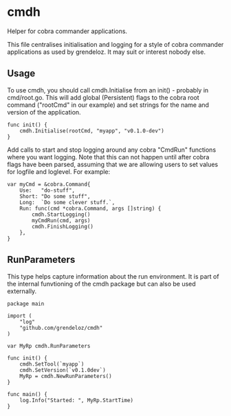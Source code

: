 # cmdh

Helper for cobra commander applications.

This file centralises initialisation and logging for a style of
cobra commander applications as used by grendeloz. It may suit or
interest nobody else.

## Usage

To use cmdh, you should call cmdh.Initialise from an init()  - probably
in cmd/root.go. This will add global (Persistent) flags to the cobra root
command ("rootCmd" in our example) and set strings for the name and
version of the application. 

```
func init() {
    cmdh.Initialise(rootCmd, "myapp", "v0.1.0-dev")
}
```

Add calls to start and stop logging around any cobra "CmdRun" functions
where you want logging. Note that this can not happen until after
cobra flags have been parsed, assuming that we are allowing users to
set values for logfile and loglevel.  For example:

```
var myCmd = &cobra.Command{
    Use:   "do-stuff",
    Short: "Do some stuff",
    Long:  `Do some clever stuff.`,
    Run: func(cmd *cobra.Command, args []string) {
        cmdh.StartLogging()
        myCmdRun(cmd, args)
        cmdh.FinishLogging()
    },
}
```

## RunParameters

This type helps capture information about the run environment. It is
part of the internal funvtioning of the cmdh package but can also be
used externally.

```
package main

import (
    "log"
    "github.com/grendeloz/cmdh"
)

var MyRp cmdh.RunParameters

func init() {
    cmdh.SetTool(`myapp`)
    cmdh.SetVersion(`v0.1.0dev`)
    MyRp = cmdh.NewRunParameters()
}

func main() {
    log.Info("Started: ", MyRp.StartTime)
}
```
